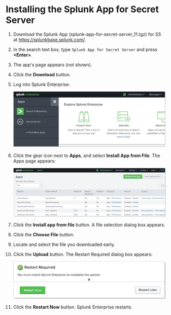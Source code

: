 [title]: # (Installing the Splunk App for Secret Server)
[tags]: # (configuration)
[priority]: # (103)
# Installing the Splunk App for Secret Server

1. Download the Splunk App (splunk-app-for-secret-server_11.tgz) for SS at https://splunkbase.splunk.com/.

1. In the search text box, type `Splunk App for Secret Server` and press **\<Enter\>**.

1. The app's page appears (not shown).

1. Click the **Download** button.

1. Log into Splunk Enterprise:

   ![](images/9.jpg)
1. Click the gear icon next to **Apps**, and select **Install App from File**.
    The Apps page appears:

   ![](images/10.jpg)
1. Click the **Install app from file** button. A file selection dialog box appears.

1. Click the **Choose File** button.

1. Locate and select the file you downloaded early.

1. Click the **Upload** button. The Restart Required dialog box appears:

   ![](images/11.jpg)
1. Click the **Restart Now** button. Splunk Enterprise restarts.